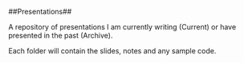 ##Presentations##

A repository of presentations I am currently writing (Current) or have presented in the past (Archive).

Each folder will contain the slides, notes and any sample code.